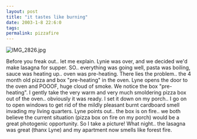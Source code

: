 ```yaml
---
layout: post
title: "it tastes like burning"
date: 2003-1-8 22:6:0
tags: 
permalink: pizzafire
---
```



![IMG_2826.jpg][1]


Before you freak out.. let me explain. Lynie was over, and we decided we'd make lasagna for supper. SO.. everything was going well, pasta was boiling, sauce was heating up.. oven was pre-heating. There lies the problem.. the 4 month old pizza and box "pre-heating" in the oven. Lyne opens the door to the oven and POOOF, huge cloud of smoke. We notice the box "pre-heating". I gently take the very warm and very much smoldering pizza box out of the oven.. obviously it was ready. I set it down on my porch.. I go on to open windows to get rid of the mildly pleasant burnt cardboard smell invading my living quarters. Lyne points out.. the box is on fire.. we both believe the current situation (pizza box on fire on my porch) would be a great photogenic opportunity. So I take a picture! What night.. the lasagna was great (thanx Lyne) and my apartment now smells like forest fire.





   [1]: http://1.bp.blogspot.com/-1cKRcYu5gdU/Tn0PuRQYeaI/AAAAAAAAAHM/gAWeaMC1OCI/s1600/IMG_2826.jpg
